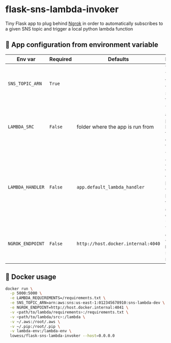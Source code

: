 # flask-sns-lambda-invoker

Tiny Flask app to plug behind [Ngrok](https://ngrok.com/) in order to automatically subscribes to a given SNS topic and trigger a local python lambda function

## :star2: App configuration from environment variable

| Env var          | Required | Defaults                           | Description                                                                                                       |
| ---------------- | -------- | ---------------------------------- | ----------------------------------------------------------------------------------------------------------------- |
| `SNS_TOPIC_ARN`  | `True`   |                                    | The SNS Topic ARN the webapp will subscribe to                                                                    |
| `LAMBDA_SRC`     | `False`  | folder where the app is run from   | The absolute path to the lambda folder that contains the handler                                                  |
| `LAMBDA_HANDLER` | `False`  | `app.default_lambda_handler`       | The `<module>.<function>` to load as the lambda handler which will be passed the `payload` and an empty `context` |
| `NGROK_ENDPOINT` | `False`  | `http://host.docker.internal:4040` | The endpoint where your `Ngrok` server is running                                                                 |



## :whale: Docker usage

```bash
docker run \
  -p 5000:5000 \
  -e LAMBDA_REQUIREMENTS=/requirements.txt \
  -e SNS_TOPIC_ARN=arn:aws:sns:us-east-1:012345678910:sns-lambda-dev \
  -e NGROK_ENDPOINT=http://host.docker.internal:4041 \
  -v <path/to/lambda/requirements>:/requirements.txt \
  -v <path/to/lambda/src>:/lambda \
  -v ~/.aws:/root/.aws \
  -v ~/.pip:/root/.pip \
  -v lambda-env:/lambda-env \
  lowess/flask-sns-lambda-invoker --host=0.0.0.0
```